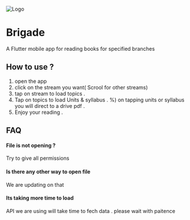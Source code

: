

![Logo](https://i.ibb.co/86Qqx3L/Br.jpg)


# Brigade

A Flutter mobile app for reading books for specified branches


## How to use ?

1) open the app 
2) click on the stream you want( Scrool for other streams)
3) tap on stream to load topics .
4) Tap on topics to load Units & syllabus .
%) on tapping units or syllabus you will direct to a drive pdf .
6) Enjoy your reading . 


## FAQ

####  File is not opening ?

Try to give all permissions

#### Is there any other way to open file 

We are updating on that

#### Its taking more time to load

API we are using will take time to fech data . please wait with paitence
